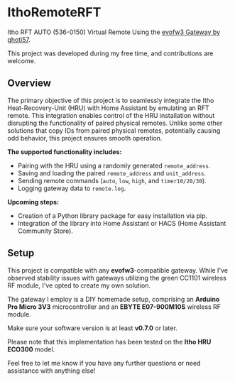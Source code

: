 # IthoRemoteRFT

Itho RFT AUTO (536-0150) Virtual Remote Using the [evofw3 Gateway by ghoti57](https://github.com/ghoti57/evofw3).

This project was developed during my free time, and contributions are welcome.

## Overview

The primary objective of this project is to seamlessly integrate the Itho Heat-Recovery-Unit (HRU) with Home Assistant by emulating an RFT remote. This integration enables control of the HRU installation without disrupting the functionality of paired physical remotes. Unlike some other solutions that copy IDs from paired physical remotes, potentially causing odd behavior, this project ensures smooth operation.

**The supported functionality includes:**

- Pairing with the HRU using a randomly generated `remote_address`.
- Saving and loading the paired `remote_address` and `unit_address`.
- Sending remote commands (`auto`, `low`, `high`, and `timer10/20/30`).
- Logging gateway data to `remote.log`.

**Upcoming steps:**

- Creation of a Python library package for easy installation via pip.
- Integration of the library into Home Assistant or HACS (Home Assistant Community Store).

## Setup

This project is compatible with any **evofw3**-compatible gateway. While I've observed stability issues with gateways utilizing the green CC1101 wireless RF module, I've opted to create my own solution.

The gateway I employ is a DIY homemade setup, comprising an **Arduino Pro Micro 3V3** microcontroller and an **EBYTE E07-900M10S** wireless RF module.

Make sure your software version is at least **v0.7.0** or later.

Please note that this implementation has been tested on the **Itho HRU ECO300** model.

Feel free to let me know if you have any further questions or need assistance with anything else!
